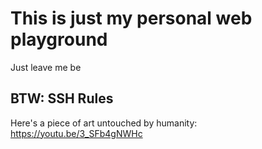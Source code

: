 # This is just my personal web playground
Just leave me be

## BTW: SSH Rules

Here's a piece of art untouched by humanity: https://youtu.be/3_SFb4gNWHc
